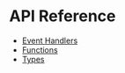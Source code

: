 # API Reference

- [Event Handlers](./mod/events/index.md)
- [Functions](./mod/functions/index.md)
- [Types](./mod/types/index.md)
